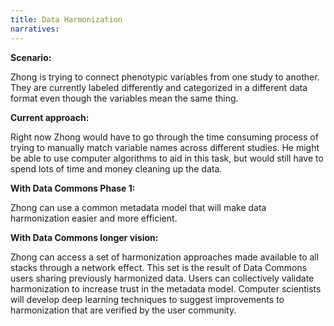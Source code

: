 ```yaml
---
title: Data Harmonization
narratives:
---
```


**Scenario:**

Zhong is trying to connect phenotypic variables from one study to
another. They are currently labeled differently and categorized in a
different data format even though the variables mean the same thing.

**Current approach:**

Right now Zhong would have to go through the time consuming process of trying to manually match variable names across
different studies. He might be able to use computer algorithms to aid in this task, but would still have to spend lots of time and money cleaning up the data.

**With Data Commons Phase 1:**

Zhong can use a common metadata model that will make data harmonization easier and more efficient.  

**With Data Commons longer vision:**

Zhong can access a set of harmonization approaches 
made available to all stacks through a network effect. This set is the
result of Data Commons users sharing previously harmonized data. Users
can collectively validate harmonization to increase trust in the metadata
model. Computer scientists will develop deep learning techniques to suggest
improvements to harmonization that are verified by the user community.
